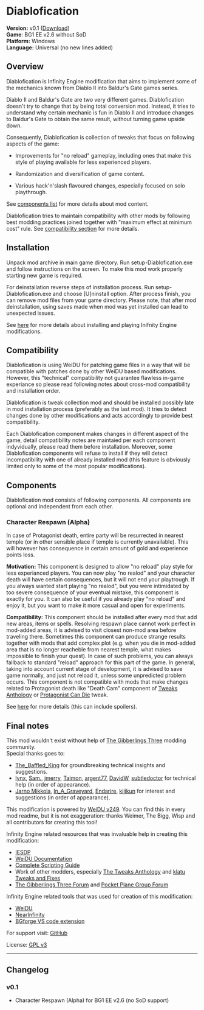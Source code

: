# Diablofication

**Version:** v0.1 ([Download](https://github.com/m-architek/Diablofication/releases))  
**Game**: BG1 EE v2.6 without SoD  
**Platform:** Windows  
**Language:** Universal (no new lines added)  


## Overview

Diablofication is Infinity Engine modification that aims to implement some of the mechanics known from Diablo II into Baldur's Gate games series.

Diablo II and Baldur's Gate are two very different games. Diablofication doesn't try to change that by being total conversion mod. Instead, it tries to understand why certain mechanic is fun in Diablo II and introduce changes to Baldur's Gate to obtain the same result, without turning game upside down. 

Consequently, Diablofication is collection of tweaks that focus on following aspects of the game:

- Improvements for "no reload" gameplay, including ones that make this style of playing available for less experienced players.

- Randomization and diversification of game content.

- Various hack'n'slash flavoured changes, especially focused on solo playthrough.

See [components list](#components) for more details about mod content.

Diablofication tries to maintain compatibility with other mods by following best modding practices joined together with "maximum effect at minimum cost" rule. See [compatibility section](#compatibility) for more details.


## Installation

Unpack mod archive in main game directory. Run setup-Diablofication.exe and follow instructions on the screen. To make this mod work properly starting new game is required.

For deinstallation reverse steps of installation process. Run setup-Diablofication.exe and choose [U]ninstall option. After process finish, you can remove mod files from your game directory. Please note, that after mod deinstallation, using saves made when mod was yet installed can lead to unexpected issues.

See [here](https://www.gibberlings3.net/forums/topic/33164-a-new-player%E2%80%99s-guide-to-installing-and-playing-mods) for more details about installing and playing Inifnity Engine modifications.


## Compatibility

Diablofication is using WeiDU for patching game files in a way that will be compatible with patches done by other WeiDU based modifications. However, this "technical" compatibility not guarantee flawless in-game experiance so please read following notes about cross-mod compatibility and installation order.

Diablofication is tweak collection mod and should be installed possibly late in mod installation process (preferably as the last mod). It tries to detect changes done by other modifications and acts accordingly to provide best compatibility.

Each Diablofication component makes changes in different aspect of the game, detail compatibility notes are maintaied per each component indyvidually, please read them before installation. Moreover, some Diablofication components will refuse to install if they will detect incompatibility with one of already installed mod (this feature is obviously limited only to some of the most popular modifications).


## Components

Diablofication mod consists of following components. All components are optional and independent from each other.

### Character Respawn (Alpha)

In case of Protagonist death, entire party will be resurrected in nearest temple (or in other sensible place if temple is currently unavailable). This will however has consequence in certain amount of gold and experience points loss.

**Motivation:** This component is designed to allow "no reload" play style for less experianced players. You can now play "no realod" and your character death will have certain consequences, but it will not end your playtrough. If you always wanted start playing "no realod", but you were intimidated by too severe consequence of your eventual mistake, this component is exactly for you. It can also be useful if you already play "no reload" and enjoy it, but you want to make it more casual and open for experiments.

**Compatibility:** This component should be installed after every mod that add new areas, items or spells. Resolving respawn place cannot work perfect in mod-added areas, it is advised to visit closest non-mod area before traveling there. Sometimes this component can produce strange results together with mods that add complex plot (e.g. when you die in mod-added area that is no longer reacheble from nearest temple, what makes impossible to finish your quest). In case of such problems, you can always fallback to standard "reload" approach for this part of the game. In general, taking into account current stage of development, it is advised to save game normally, and just not reload it, unless some unpredicted problem occurs. This component is not compatible with mods that make changes related to Protagonist death like "Death Cam" component of [Tweaks Anthology](https://www.gibberlings3.net/mods/tweaks/tweaks/) or [Protagonist Can Die](https://www.gibberlings3.net/forums/topic/28910-protagonist-can-die/page/2/#comment-280191) tweak.

See [here](./character_respawn.md) for more details (this can include spoilers).


## Final notes

This mod wouldn't exist without help of [The Gibberlings Three](https://www.gibberlings3.net/) modding community.  
Special thanks goes to:
- [The_Baffled_King](https://www.gibberlings3.net/profile/11489-the_baffled_king/) for groundbreaking technical insights and suggestions.
- [lynx](https://www.gibberlings3.net/profile/2635-lynx/), [Sam.](https://www.gibberlings3.net/profile/3522-sam/), [jmerry](https://www.gibberlings3.net/profile/12457-jmerry/), [Taimon](https://www.gibberlings3.net/profile/2297-taimon/), [argent77](https://www.gibberlings3.net/profile/3876-argent77/), [DavidW](https://www.gibberlings3.net/profile/1067-davidw/), [subtledoctor](https://www.gibberlings3.net/profile/6306-subtledoctor/) for technical help (in order of appearance).
- [Jarno Mikkola](https://www.gibberlings3.net/profile/2129-jarno-mikkola/), [In_A_Graveyard](https://www.gibberlings3.net/profile/12821-in_a_graveyard/), [Endarire](https://www.gibberlings3.net/profile/5772-endarire/), [kijikun](https://www.gibberlings3.net/profile/5820-kijikun/) for interest and suggestions (in order of appearance).

This modification is powered by [WeiDU v249](https://github.com/WeiDUorg/weidu/releases/tag/v249.00). You can find this in every mod readme, but it is not exaggeration: thanks Weimer, The Bigg, Wisp and all contributors for creating this tool!

Infinity Engine related resources that was invaluable help in creating this modification:
- [IESDP](https://gibberlings3.github.io/iesdp/)
- [WeiDU Documentation](https://weidu.org/~thebigg/README-WeiDU.html)
- [Complete Scripting Guide](https://www.pocketplane.net/tutorials/simscript.html)
- Work of other modders, especially [The Tweaks Anthology](https://www.gibberlings3.net/mods/tweaks/tweaks/) and [klatu Tweaks and Fixes](http://www.shsforums.net/files/file/1109-klatu-tweaks-and-fixes/)
- [The Gibberlings Three Forum](https://www.gibberlings3.net/forums/) and [Pocket Plane Group Forum](https://forums.pocketplane.net/index.php)

Infinity Engine related tools that was used for creation of this modification:  
- [WeiDU](https://github.com/WeiDUorg/weidu)
- [NearInfinity](https://github.com/Argent77/NearInfinity)
- [BGforge VS code extension](https://bgforge.net/mls/)

For support visit: [GitHub](https://github.com/m-architek/Diablofication/issues)

License: [GPL v3](LICENSE)

---

## Changelog

### v0.1
- Character Respawn (Alpha) for BG1 EE v2.6 (no SoD support) 
